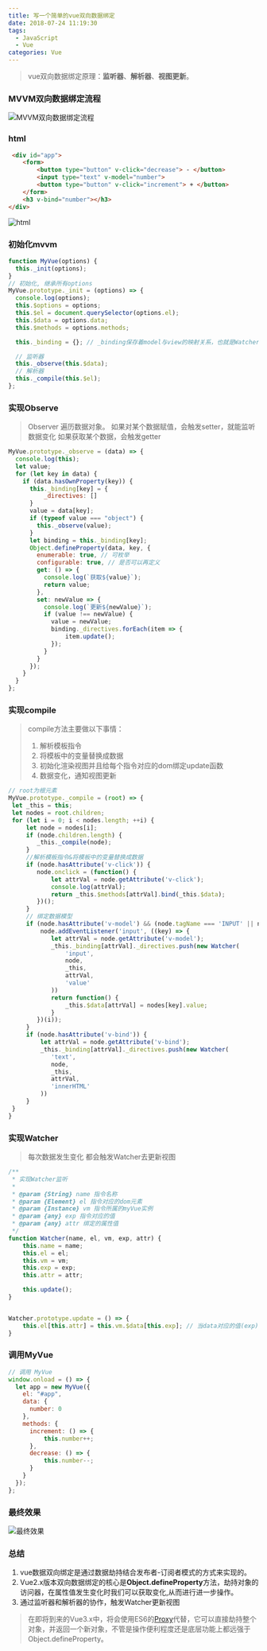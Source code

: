 ```yaml
---
title: 写一个简单的vue双向数据绑定
date: 2018-07-24 11:19:30
tags: 
  - JavaScript
  - Vue
categories: Vue
---
```


>vue双向数据绑定原理：**监听器**、**解析器**、**视图更新**。

### MVVM双向数据绑定流程

![MVVM双向数据绑定流程](https://yechuanjie-image.oss-cn-beijing.aliyuncs.com/18-7-24/64201803.jpg)

<!-- more -->

### html

```html
 <div id="app">
    <form>
        <button type="button" v-click="decrease"> - </button>
        <input type="text" v-model="number">
        <button type="button" v-click="increment"> + </button>
    </form>
    <h3 v-bind="number"></h3>
</div>
```
![html](https://yechuanjie-image.oss-cn-beijing.aliyuncs.com/18-7-24/92465283.jpg)

### 初始化mvvm

```javascript
function MyVue(options) {
  this._init(options);
}
// 初始化, 继承所有options
MyVue.prototype._init = (options) => {
  console.log(options);
  this.$options = options;
  this.$el = document.querySelector(options.el);
  this.$data = options.data;
  this.$methods = options.methods;

  this._binding = {}; // _binding保存着model与view的映射关系，也就是Watcher的实例。当model改变时，会触发其中的指令类更新，保证view也能实时更新

  // 监听器
  this._observe(this.$data);
  // 解析器
  this._compile(this.$el);
};
```

### 实现Observe

> Observer 遍历数据对象。
> 如果对某个数据赋值，会触发setter，就能监听数据变化
> 如果获取某个数据，会触发getter

```javascript
MyVue.prototype._observe = (data) => {
  console.log(this);
  let value;
  for (let key in data) {
    if (data.hasOwnProperty(key)) {
      this._binding[key] = {
          _directives: []
      }
      value = data[key];
      if (typeof value === "object") {
        this._observe(value);
      }
      let binding = this._binding[key];
      Object.defineProperty(data, key, {
        enumerable: true, // 可枚举
        configurable: true, // 是否可以再定义
        get: () => {
          console.log(`获取${value}`);
          return value;
        },
        set: newValue => {
          console.log(`更新${newValue}`);
          if (value !== newValue) {
            value = newValue;
            binding._directives.forEach(item => {
                item.update();
            });
          }
        }
      });
    }
  }
};
```

### 实现compile
> compile方法主要做以下事情：
> 1. 解析模板指令
> 2. 将模板中的变量替换成数据
> 3. 初始化渲染视图并且给每个指令对应的dom绑定update函数
> 4. 数据变化，通知视图更新

```javascript
// root为根元素
MyVue.prototype._compile = (root) => {
 let _this = this;
 let nodes = root.children;
 for (let i = 0; i < nodes.length; ++i) {
     let node = nodes[i];
     if (node.children.length) {
        _this._compile(node);
     }
     //解析模板指令&将模板中的变量替换成数据
     if (node.hasAttribute('v-click')) {
        node.onclick = (function() {
            let attrVal = node.getAttribute('v-click');
            console.log(attrVal);
            return _this.$methods[attrVal].bind(_this.$data);
        })();
     }
     // 绑定数据模型
     if (node.hasAttribute('v-model') && (node.tagName === 'INPUT' || node.tagName === 'TEXTAREA')) {
         node.addEventListener('input', ((key) => {
            let attrVal = node.getAttribute('v-model');
            _this._binding[attrVal]._directives.push(new Watcher(
                'input',
                node,
                _this,
                attrVal,
                'value'
            ))
            return function() {
                _this.$data[attrVal] = nodes[key].value;
            }
        })(i));
     }
     if (node.hasAttribute('v-bind')) {
         let attrVal = node.getAttribute('v-bind');
         _this._binding[attrVal]._directives.push(new Watcher(
            'text',
            node,
            _this,
            attrVal,
            'innerHTML'
         ))
     }
 }
}
```

### 实现Watcher
> 每次数据发生变化 都会触发Watcher去更新视图

```javascript
/**
 * 实现Watcher监听
 * 
 * @param {String} name 指令名称
 * @param {Element} el 指令对应的dom元素
 * @param {Instance} vm 指令所属的myVue实例
 * @param {any} exp 指令对应的值
 * @param {any} attr 绑定的属性值
 */
function Watcher(name, el, vm, exp, attr) {
    this.name = name;
    this.el = el;
    this.vm = vm;
    this.exp = exp;
    this.attr = attr;

    this.update();
}


Watcher.prototype.update = () => {
    this.el[this.attr] = this.vm.$data[this.exp]; // 当data对应的值(exp)改变时，修改当前元素的属性，以保证dom更新
}
```

### 调用MyVue
```javascript
// 调用 MyVue
window.onload = () => {
  let app = new MyVue({
    el: "#app",
    data: {
      number: 0
    },
    methods: {
      increment: () => {
          this.number++;
      },
      decrease: () => {
          this.number--;
      }
    }
  });
};
```

### 最终效果
![最终效果](https://yechuanjie-image.oss-cn-beijing.aliyuncs.com/18-7-24/47264916.jpg)

### 总结
1. vue数据双向绑定是通过数据劫持结合发布者-订阅者模式的方式来实现的。
2. Vue2.x版本双向数据绑定的核心是**Object.defineProperty**方法，劫持对象的访问器，在属性值发生变化时我们可以获取变化,从而进行进一步操作。
3. 通过监听器和解析器的协作，触发Watcher更新视图


> 在即将到来的Vue3.x中，将会使用ES6的[Proxy](http://es6.ruanyifeng.com/#docs/proxy)代替，它可以直接劫持整个对象，并返回一个新对象，不管是操作便利程度还是底层功能上都远强于Object.defineProperty。